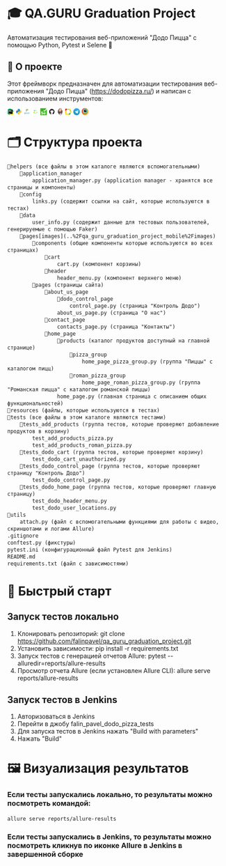 # 🎓 QA.GURU Graduation Project

Автоматизация тестирования веб-приложений "Додо Пицца" с помощью Python, Pytest и Selene 🚀

## 📖 О проекте

Этот фреймворк предназначен для автоматизации тестирования веб-приложения "Додо Пицца" (https://dodopizza.ru/) и написан с использованием инструментов:

<p  align="left">
  <code><img width="3%" title="Pycharm" src="images/logo/pycharm.png"></code>
  <code><img width="3%" title="Python" src="images/logo/python.png"></code>
  <code><img width="3%" title="Pytest" src="images/logo/pytest.png"></code>
  <code><img width="3%" title="Selene" src="images/logo/selene.png"></code>
  <code><img width="3%" title="Selenium" src="images/logo/selenium.png"></code>
  <code><img width="3%" title="GitHub" src="images/logo/github.png"></code>
  <code><img width="3%" title="Jenkins" src="images/logo/jenkins.png"></code>
  <code><img width="3%" title="Allure Report" src="images/logo/allure_report.png"></code>
  <code><img width="3%" title="Telegram" src="images/logo/tg.png"></code>
  <code><img width="3%" title="Telegram" src="images/logo/browserstack.png"></code>
</p>

# 🗂️ Структура проекта

    📁helpers (все файлы в этом каталоге являются вспомогательными)
        📁application_manager
            application_manager.py (application manager - хранятся все страницы и компоненты)
        📁config
            links.py (содержит ссылки на сайт, которые используются в тестах)
        📁data
            user_info.py (содержит данные для тестовых пользователей, генерируемые с помощью Faker)
        📁pages[images](..%2Fqa_guru_graduation_project_mobile%2Fimages)
            📁components (общие компоненты которые используются во всех страницах)
                📁cart
                    cart.py (компонент корзины)
                📁header
                    header_menu.py (компонент верхнего меню)
            📁pages (страницы сайта)
                📁about_us_page
                    📁dodo_control_page
                        control_page.py (страница "Контроль Додо")
                    about_us_page.py (страница "О нас")
                📁contact_page
                    contacts_page.py (страница "Контакты")
                📁home_page
                    📁products (каталог продуктов доступный на главной странице)
                        📁pizza_group
                            home_page_pizza_group.py (группа "Пиццы" с каталогом пицц)
                        📁roman_pizza_group
                            home_page_roman_pizza_group.py (группа "Романская пицца" с каталогом романской пиццы)
                    home_page.py (главная страница с описанием общих функциональностей)
    📁resources (файлы, которые используются в тестах)
    📁tests (все файлы в этом каталоге являются тестами)
        📁tests_add_products (группа тестов, которые проверяют добавление продуктов в корзину)
            test_add_products_pizza.py
            test_add_products_roman_pizza.py
        📁tests_dodo_cart (группа тестов, которые проверяют корзину)
            test_dodo_cart_unauthorized.py
        📁tests_dodo_control_page (группа тестов, которые проверяют страницу "Контроль Додо")
            test_dodo_control_page.py
        📁tests_dodo_home_page (группа тестов, которые проверяют главную страницу)
            test_dodo_header_menu.py
            test_dodo_user_locations.py
    📁utils
        attach.py (файл с вспомогательными функциями для работы с видео, скриншотами и логами Allure)
    .gitignore
    conftest.py (фикстуры)
    pytest.ini (конфигурационный файл Pytest для Jenkins)
    README.md
    requirements.txt (файл с зависимостями)

# 🏃 Быстрый старт

## Запуск тестов локально

1) Клонировать репозиторий: git clone https://github.com/falinpavel/qa_guru_graduation_project.git
2) Установить зависимости: pip install -r requirements.txt
3) Запуск тестов с генерацией отчетов Allure: pytest --alluredir=reports/allure-results
4) Просмотр отчета Allure (если установлен Allure CLI): allure serve reports/allure-results

## Запуск тестов в Jenkins

1) Авторизоваться в Jenkins
2) Перейти в джобу falin_pavel_dodo_pizza_tests
3) Для запуска тестов в Jenkins нажать "Build with parameters"
4) Нажать "Build"

# 🖼️ Визуализация результатов

### Если тесты запускались локально, то результаты можно посмотреть командой: 
```bash
allure serve reports/allure-results
```
### Если тесты запускались в Jenkins, то результаты можно посмотреть кликнув по иконке Allure в Jenkins в завершенной сборке
